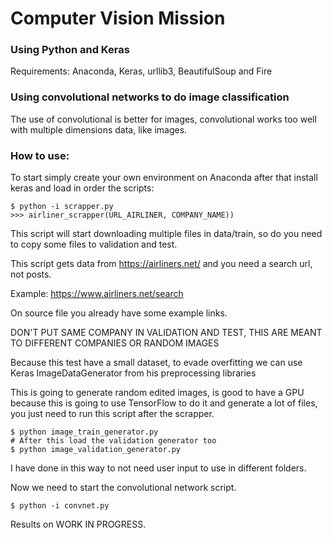# Computer Vision Mission

### Using Python and Keras

Requirements: Anaconda, Keras, urllib3, BeautifulSoup and Fire

### Using convolutional networks to do image classification

The use of convolutional is better for images, convolutional works too well with
multiple dimensions data, like images.

### How to use:

To start simply create your own environment on Anaconda
after that install keras and load in order the scripts:

    $ python -i scrapper.py
    >>> airliner_scrapper(URL_AIRLINER, COMPANY_NAME))

This script will start downloading multiple files in data/train,
so do you need to copy some files to validation and test.

This script gets data from https://airliners.net/ and you need a search
url, not posts.

Example: https://www.airliners.net/search

On source file you already have some example links.

DON'T PUT SAME COMPANY IN VALIDATION AND TEST, THIS ARE MEANT TO DIFFERENT COMPANIES OR RANDOM IMAGES

Because this test have a small dataset, to evade overfitting we can use Keras
ImageDataGenerator from his preprocessing libraries

This is going to generate random edited images, is good to have a GPU because
this is going to use TensorFlow to do it and generate a lot of files, you just
need to run this script after the scrapper.

    $ python image_train_generator.py
    # After this load the validation generator too
    $ python image_validation_generator.py

I have done in this way to not need user input to use in different folders.

Now we need to start the convolutional network script.

    $ python -i convnet.py

Results on WORK IN PROGRESS.
